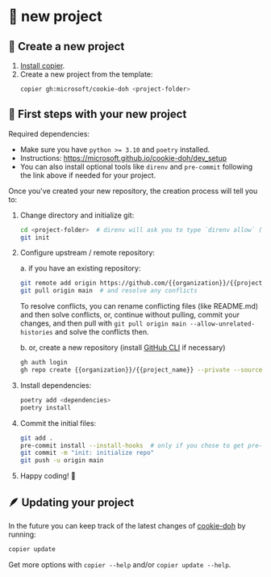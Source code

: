 # :rocket: new project

## :tada: Create a new project

1. [Install copier](dev_setup.md#copier).
2. Create a new project from the template:
    ```bash
    copier gh:microsoft/cookie-doh <project-folder>
    ```


## :walking: First steps with your new project

Required dependencies:

* Make sure you have `python >= 3.10` and `poetry` installed.
* Instructions: https://microsoft.github.io/cookie-doh/dev_setup
* You can also install optional tools like `direnv` and `pre-commit` following the link above
if needed for your project.

Once you've created your new repository, the creation process will tell you to:

1. Change directory and initialize git:
    ```bash
    cd <project-folder>  # direnv will ask you to type `direnv allow` (if you have direnv installed)
    git init
    ```

2. Configure upstream / remote repository:

    a. if you have an existing repository:
    ```bash
    git remote add origin https://github.com/{{organization}}/{{project_name}}.git
    git pull origin main  # and resolve any conflicts
    ```
    To resolve conflicts, you can rename conflicting files (like README.md) and then solve
    conflicts, or, continue without pulling, commit your changes, and then pull with
    `git pull origin main --allow-unrelated-histories` and solve the conflicts then.

    b. or, create a new repository (install [GitHub CLI](https://cli.github.com/) if necessary)
    ```bash
    gh auth login
    gh repo create {{organization}}/{{project_name}} --private --source=. --remote=origin
    ```

3. Install dependencies:
    ```bash
    poetry add <dependencies>
    poetry install
    ```

4. Commit the initial files:
    ```bash
    git add .
    pre-commit install --install-hooks  # only if you chose to get pre-commit and have it installed
    git commit -m "init: initialize repo"
    git push -u origin main
    ```

5. Happy coding! :rocket:


## :feather: Updating your project

In the future you can keep track of the latest changes of
[cookie-doh](https://aka.ms/cookie-doh) by running:
```bash
copier update
```
Get more options with `copier --help` and/or `copier update --help`.
